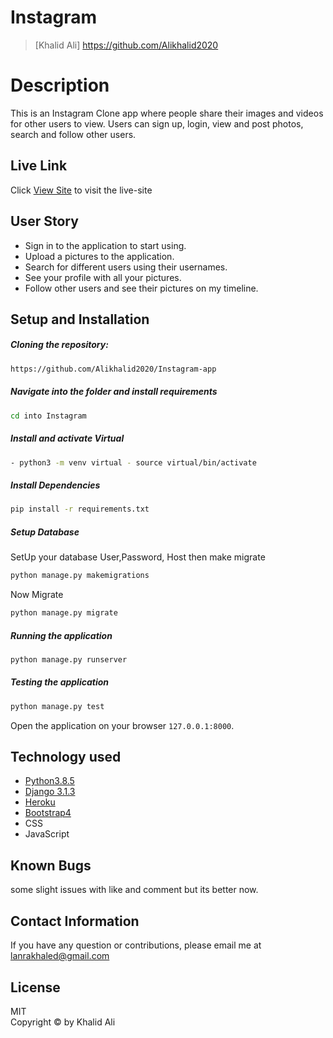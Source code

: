# Instagram

>[Khalid Ali] https://github.com/Alikhalid2020
  
# Description  

This is an Instagram Clone app where people share their  images and videos for other users to view. 
Users can sign up, login, view and post photos, search and follow other users.

##  Live Link  
 Click [View Site]()  to visit the live-site
  
## User Story  
  
* Sign in to the application to start using.  
* Upload a pictures to the application. 
* Search for different users using their usernames.  
* See your profile with all your pictures.  
* Follow other users and see their pictures on my timeline.  
  
## Setup and Installation  
 
##### Cloning the repository:  
 ```bash 
 https://github.com/Alikhalid2020/Instagram-app
```
##### Navigate into the folder and install requirements  
 ```bash 
cd into Instagram
```
##### Install and activate Virtual  
 ```bash 
- python3 -m venv virtual - source virtual/bin/activate  
```  
##### Install Dependencies  
 ```bash 
 pip install -r requirements.txt 
```  
 ##### Setup Database  
  SetUp your database User,Password, Host then make migrate  
 ```bash 
python manage.py makemigrations
 ``` 
 Now Migrate  
 ```bash 
 python manage.py migrate 
```

##### Running the application  
 ```bash 
 python manage.py runserver 
```
##### Testing the application  
 ```bash 
 python manage.py test 
```
Open the application on your browser `127.0.0.1:8000`.  
  
  
## Technology used  
  
* [Python3.8.5](https://www.python.org/)  
* [Django 3.1.3](https://docs.djangoproject.com/en/2.2/)  
* [Heroku](https://heroku.com)  
* [Bootstrap4](https://getbootstrap.com/)
* CSS
* JavaScript 
  
  
## Known Bugs  
some slight issues with like and comment but its better now.
## Contact Information   
If you have any question or contributions, please email me at lanrakhaled@gmail.com
  
## License 

MIT <br>
Copyright © by Khalid Ali 